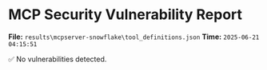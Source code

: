 # MCP Security Vulnerability Report
**File:** `results\mcpserver-snowflake\tool_definitions.json`
**Time:** `2025-06-21 04:15:51`

✅ No vulnerabilities detected.